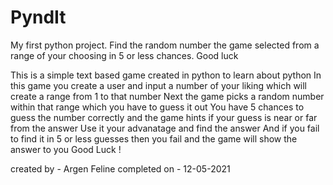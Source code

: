 # PyndIt
My first python project. Find the random number the game selected from a range of your choosing in 5 or less chances. Good luck


This is a simple text based game created in python to learn about python 
In this game you create a user and input a number of your liking which will create a range from 1 to that number
Next the game picks a random number within that range which you have to guess it out 
You have 5 chances to guess the number correctly and the game hints if your guess is near or far from the answer
Use it your advanatage and find the answer 
And if you fail to find it in 5 or less guesses then you fail and the game will show the answer to you 
Good Luck !



created by - Argen Feline
completed on - 12-05-2021

